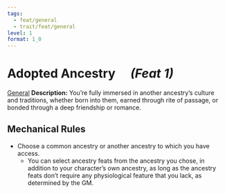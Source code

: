 ```yaml
---
tags:
  - feat/general
  - trait/feat/general
level: 1
format: 1_0
---
```

# Adopted Ancestry &emsp;*(Feat 1)*

[General](General.md "Feat Trait") 
**Description:** You’re fully immersed in another ancestry’s culture and traditions, whether born into them, earned through rite of passage, or bonded through a deep friendship or romance.

## Mechanical Rules

- Choose a common ancestry or another ancestry to which you have access.
	- You can select ancestry feats from the ancestry you chose, in addition to your character’s own ancestry, as long as the ancestry feats don’t require any physiological feature that you lack, as determined by the GM.